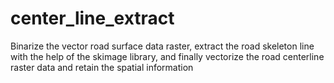 # center_line_extract
Binarize the vector road surface data raster, extract the road skeleton line with the help of the skimage library, and finally vectorize the road centerline raster data and retain the spatial information
